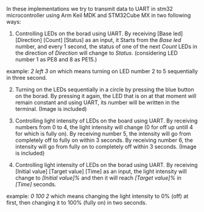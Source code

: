 In these implementations we try to transmit data to UART in stm32 microcontroller using Arm Keil MDK and STM32Cube MX in two following ways:
1. Controlling LEDs on the borad using UART. By receiving [Base led] [Direction] [Count] [Status] as an input, it Starts from the _Base led_ number, and every 1 second, the status of one of the next _Count_ LEDs in the direction of _Direction_ will change to _Status_. (considering LED number 1 as PE8 and 8 as PE15.) 

example: _2 left 3 on_ which means turning on LED number 2 to 5 sequentially in three second.

2. Turning on the LEDs sequentially in a circle by pressing the blue button on the borad. By pressing it again, the LED that is on at that moment will remain constant and using UART, its number will be written in the terminal. (Image is included)

3. Controlling light intensity of LEDs on the board using UART. By receiving numbers from 0 to 4, the light intensity will change (0 for off up untill 4 for which is fully on).
By receiving number 5, the intensity will go from completely off to fully on within 3 seconds.
By receiving number 6, the intensity will go from fully on to completely off within 3 seconds. (Image is included)

4. Controlling light intensity of LEDs on the borad using UART. By receiving [Initial value] [Target value] [Time] as an input, the light intensity will change to _[Initial value]%_ and then it will reach _[Target value]%_ in _[Time]_ seconds.

example: _0 100 2_ which means changing the light intensity to 0% (off) at first, then changing it to 100% (fully on) in two seconds.